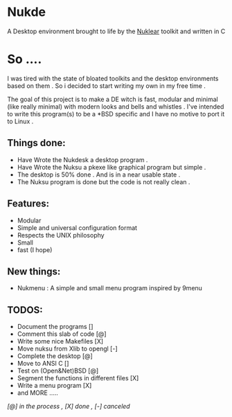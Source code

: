 # Nukde
A Desktop environment brought to life by the [Nuklear](https://github.com/Immediate-Mode-UI/Nuklear) toolkit 
and written in C

# So ....
I was tired with the state of bloated toolkits and the desktop environments based on them .
So i decided to start writing my own in my free time .

The goal of this project is to make a DE witch is fast, modular and minimal (like really minimal) with modern looks and bells and whistles . 
I've intended to write this program(s) to be a \*BSD specific and I have no motive to port it to Linux .

## Things done:
+ Have Wrote the Nukdesk a desktop program .
+ Have Wrote the Nuksu a pkexe like graphical program but simple .
+ The desktop is 50% done . And is in a near usable state .
+ The Nuksu program is done but the code is not really clean .

## Features:
+ Modular
+ Simple and universal configuration format
+ Respects the UNIX philosophy
+ Small
+ fast (I hope)

## New things:
+ Nukmenu : A simple and small menu program inspired by 9menu


## TODOS:
+ Document the programs []
+ Comment this slab of code [@]
+ Write some nice Makefiles [X]
+ Move nuksu from Xlib to opengl [-] 
+ Complete the desktop [@]
+ Move to ANSI C []
+ Test on (Open&Net)BSD [@]
+ Segment the functions in different files [X]
+ Write a menu program [X]
+ and MORE .....

_[@] in the process , [X] done , [-] canceled_
